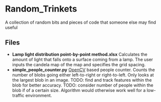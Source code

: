 # Random_Trinkets
A collection of random bits and pieces of code that someone else may find useful

## Files
- **Lamp light distribution point-by-point method.xlsx** Calculates the amount of light that falls onto a surface coming from a lamp. The user inputs the candela map of the map and specifies the grid spacing.
- **simple_people_counter.py** [OpenCV](http://opencv.org) based people counter. Counts the number of blobs going either left-to-right or right-to-left. Only looks at the largest blob in an image. TODO: find and track features within the blob for better accuracy. TODO: consider number of people within the blob if of a certain size. Algorithm would otherwise work well for a low-traffic environment.
